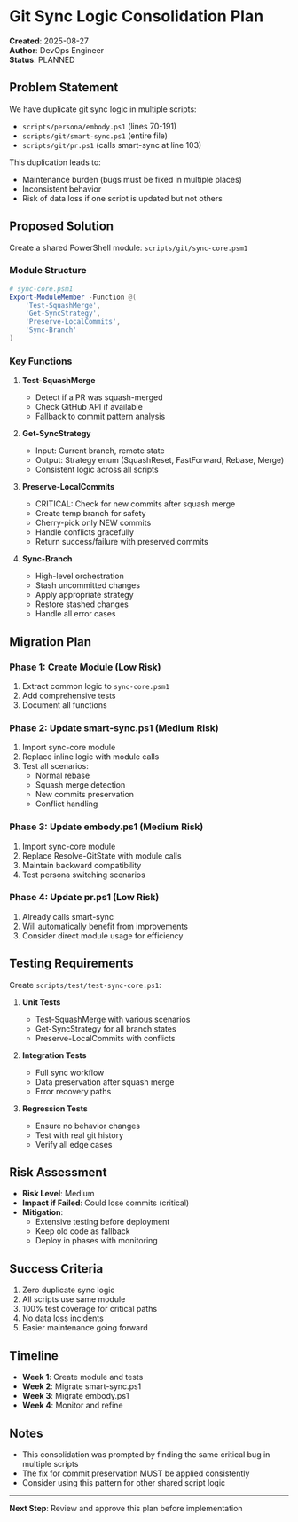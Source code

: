 # Git Sync Logic Consolidation Plan

**Created**: 2025-08-27  
**Author**: DevOps Engineer  
**Status**: PLANNED  

## Problem Statement

We have duplicate git sync logic in multiple scripts:
- `scripts/persona/embody.ps1` (lines 70-191)
- `scripts/git/smart-sync.ps1` (entire file)
- `scripts/git/pr.ps1` (calls smart-sync at line 103)

This duplication leads to:
- Maintenance burden (bugs must be fixed in multiple places)
- Inconsistent behavior
- Risk of data loss if one script is updated but not others

## Proposed Solution

Create a shared PowerShell module: `scripts/git/sync-core.psm1`

### Module Structure
```powershell
# sync-core.psm1
Export-ModuleMember -Function @(
    'Test-SquashMerge',
    'Get-SyncStrategy',
    'Preserve-LocalCommits',
    'Sync-Branch'
)
```

### Key Functions

1. **Test-SquashMerge**
   - Detect if a PR was squash-merged
   - Check GitHub API if available
   - Fallback to commit pattern analysis

2. **Get-SyncStrategy**
   - Input: Current branch, remote state
   - Output: Strategy enum (SquashReset, FastForward, Rebase, Merge)
   - Consistent logic across all scripts

3. **Preserve-LocalCommits**
   - CRITICAL: Check for new commits after squash merge
   - Create temp branch for safety
   - Cherry-pick only NEW commits
   - Handle conflicts gracefully
   - Return success/failure with preserved commits

4. **Sync-Branch**
   - High-level orchestration
   - Stash uncommitted changes
   - Apply appropriate strategy
   - Restore stashed changes
   - Handle all error cases

## Migration Plan

### Phase 1: Create Module (Low Risk)
1. Extract common logic to `sync-core.psm1`
2. Add comprehensive tests
3. Document all functions

### Phase 2: Update smart-sync.ps1 (Medium Risk)
1. Import sync-core module
2. Replace inline logic with module calls
3. Test all scenarios:
   - Normal rebase
   - Squash merge detection
   - New commits preservation
   - Conflict handling

### Phase 3: Update embody.ps1 (Medium Risk)
1. Import sync-core module
2. Replace Resolve-GitState with module calls
3. Maintain backward compatibility
4. Test persona switching scenarios

### Phase 4: Update pr.ps1 (Low Risk)
1. Already calls smart-sync
2. Will automatically benefit from improvements
3. Consider direct module usage for efficiency

## Testing Requirements

Create `scripts/test/test-sync-core.ps1`:

1. **Unit Tests**
   - Test-SquashMerge with various scenarios
   - Get-SyncStrategy for all branch states
   - Preserve-LocalCommits with conflicts

2. **Integration Tests**
   - Full sync workflow
   - Data preservation after squash merge
   - Error recovery paths

3. **Regression Tests**
   - Ensure no behavior changes
   - Test with real git history
   - Verify all edge cases

## Risk Assessment

- **Risk Level**: Medium
- **Impact if Failed**: Could lose commits (critical)
- **Mitigation**: 
  - Extensive testing before deployment
  - Keep old code as fallback
  - Deploy in phases with monitoring

## Success Criteria

1. Zero duplicate sync logic
2. All scripts use same module
3. 100% test coverage for critical paths
4. No data loss incidents
5. Easier maintenance going forward

## Timeline

- **Week 1**: Create module and tests
- **Week 2**: Migrate smart-sync.ps1
- **Week 3**: Migrate embody.ps1
- **Week 4**: Monitor and refine

## Notes

- This consolidation was prompted by finding the same critical bug in multiple scripts
- The fix for commit preservation MUST be applied consistently
- Consider using this pattern for other shared script logic

---

**Next Step**: Review and approve this plan before implementation